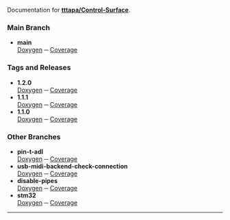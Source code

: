 Documentation for [**tttapa/Control-Surface**](https://github.com/tttapa/Control-Surface).

### Main Branch

- **main**  
  [Doxygen](Doxygen/index.html) ─ [Coverage](Coverage/index.html)

### Tags and Releases

- **1.2.0**  
  [Doxygen](1.2.0/Doxygen/index.html) ─ [Coverage](1.2.0/Coverage/index.html)
- **1.1.1**  
  [Doxygen](1.1.1/Doxygen/index.html) ─ [Coverage](1.1.1/Coverage/index.html)
- **1.1.0**  
  [Doxygen](1.1.0/Doxygen/index.html) ─ [Coverage](1.1.0/Coverage/index.html)

### Other Branches

- **pin-t-adl**  
  [Doxygen](pin-t-adl/Doxygen/index.html) ─ [Coverage](pin-t-adl/Coverage/index.html)
- **usb-midi-backend-check-connection**  
  [Doxygen](usb-midi-backend-check-connection/Doxygen/index.html) ─ [Coverage](usb-midi-backend-check-connection/Coverage/index.html)
- **disable-pipes**  
  [Doxygen](disable-pipes/Doxygen/index.html) ─ [Coverage](disable-pipes/Coverage/index.html)
- **stm32**  
  [Doxygen](stm32/Doxygen/index.html) ─ [Coverage](stm32/Coverage/index.html)

***

